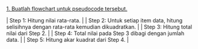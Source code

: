 [1. Buatlah flowchart untuk pseudocode tersebut.](/Modul/1.flowchartSD/flowchartSD.pdf)

| Step 1: Hitung nilai rata-rata. |
| Step 2: Untuk setiap item data, hitung selisihnya dengan rata-rata kemudian dikuadratkan. |
| Step 3: Hitung total nilai dari Step 2. |
| Step 4: Total nilai pada Step 3 dibagi dengan jumlah data. |
| Step 5: Hitung akar kuadrat dari Step 4. |